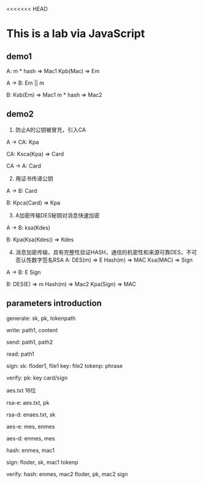 <<<<<<< HEAD
# This is a lab via JavaScript


## demo1
A:
m * hash => Mac1
Kpb(Mac) => Em

A -> B:
Em || m

B:
Ksb(Em) => Mac1
m * hash => Mac2

## demo2
1. 防止A的公钥被冒充，引入CA

A -> CA:
Kpa

CA:
Ksca(Kpa) => Card

CA -> A:
Card

2. 用证书传递公钥

A -> B:
Card

B:
Kpca(Card) => Kpa

3. A加密传输DES秘钥对消息快速加密

A -> B:
ksa(Kdes)

B:
Kpa(Ksa(Kdes)) => Kdes

4. 消息加密传输，具有完整性验证HASH，通信的机密性和来源可靠DES，不可否认性数字签名RSA
A:
DES(m) => E
Hash(m) => MAC
Ksa(MAC) => Sign

A -> B:
E
Sign

B:
DES(E) => m
Hash(m) => Mac2
Kpa(Sign) => MAC

## parameters introduction

generate:
sk, pk, tokenpath

write:
path1, content

send:
path1, path2

read:
path1

sign:
sk: floder1, file1
key: file2
tokenp: phrase

verify:
pk:
key
card/sign

aes.txt
16位

rsa-e:
aes.txt, pk

rsa-d:
enaes.txt, sk

aes-e:
mes, enmes

aes-d:
enmes, mes

hash:
enmes, mac1

sign:
floder,
sk, mac1
tokenp

verify:
    hash:
    enmes, mac2
floder,
pk, mac2
sign

